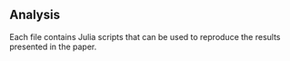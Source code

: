 ## Analysis

Each file contains Julia scripts that can be used to reproduce the results presented in the paper.